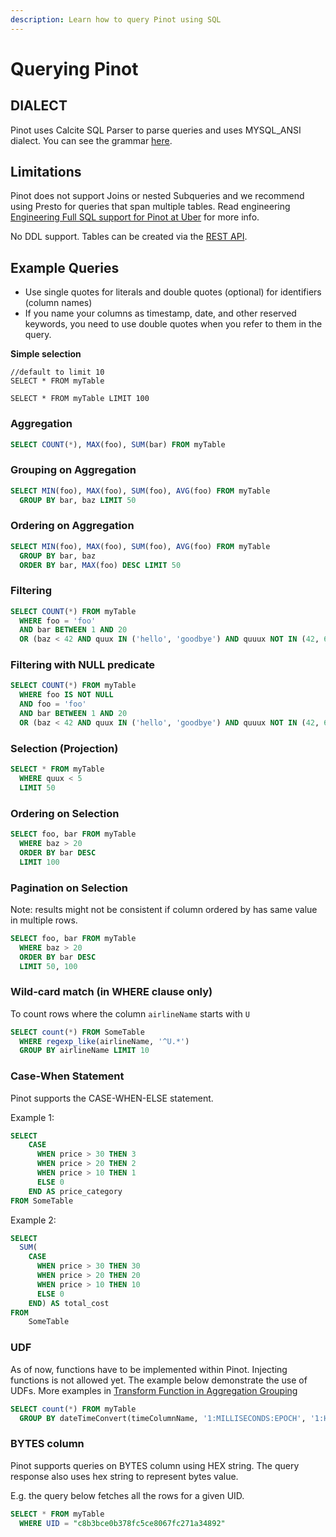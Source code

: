 ```yaml
---
description: Learn how to query Pinot using SQL
---
```


# Querying Pinot

## DIALECT

Pinot uses Calcite SQL Parser to parse queries and uses MYSQL\_ANSI dialect. You can see the grammar [here](https://calcite.apache.org/docs/reference.html). 

## Limitations

Pinot does not support Joins or nested Subqueries and we recommend using  Presto for queries that span multiple tables. Read engineering [Engineering Full SQL support for Pinot at Uber](https://eng.uber.com/engineering-sql-support-on-apache-pinot/) for more info.

No DDL support. Tables can be created via the [REST API](https://docs.pinot.apache.org/users/api/pinot-rest-admin-interface).

## Example Queries

* Use single quotes for literals and double quotes \(optional\) for identifiers \(column names\)
* If you name your columns as timestamp, date, and other reserved keywords, you need to use double quotes when you refer to them in the query.

  
**Simple selection**

```
//default to limit 10
SELECT * FROM myTable 

SELECT * FROM myTable LIMIT 100
```

### Aggregation

```sql
SELECT COUNT(*), MAX(foo), SUM(bar) FROM myTable
```

### Grouping on Aggregation

```sql
SELECT MIN(foo), MAX(foo), SUM(foo), AVG(foo) FROM myTable
  GROUP BY bar, baz LIMIT 50
```

### Ordering on Aggregation

```sql
SELECT MIN(foo), MAX(foo), SUM(foo), AVG(foo) FROM myTable
  GROUP BY bar, baz 
  ORDER BY bar, MAX(foo) DESC LIMIT 50
```

### Filtering

```sql
SELECT COUNT(*) FROM myTable
  WHERE foo = 'foo'
  AND bar BETWEEN 1 AND 20
  OR (baz < 42 AND quux IN ('hello', 'goodbye') AND quuux NOT IN (42, 69))
```

### Filtering with NULL predicate

```sql
SELECT COUNT(*) FROM myTable
  WHERE foo IS NOT NULL
  AND foo = 'foo'
  AND bar BETWEEN 1 AND 20
  OR (baz < 42 AND quux IN ('hello', 'goodbye') AND quuux NOT IN (42, 69))
```

### Selection \(Projection\)

```sql
SELECT * FROM myTable
  WHERE quux < 5
  LIMIT 50
```

### Ordering on Selection

```sql
SELECT foo, bar FROM myTable
  WHERE baz > 20
  ORDER BY bar DESC
  LIMIT 100
```

### Pagination on Selection

Note: results might not be consistent if column ordered by has same value in multiple rows.

```sql
SELECT foo, bar FROM myTable
  WHERE baz > 20
  ORDER BY bar DESC
  LIMIT 50, 100
```

### Wild-card match \(in WHERE clause only\)

To count rows where the column `airlineName` starts with `U`

```sql
SELECT count(*) FROM SomeTable
  WHERE regexp_like(airlineName, '^U.*')
  GROUP BY airlineName LIMIT 10
```

### Case-When Statement

Pinot supports the CASE-WHEN-ELSE statement.

Example 1:

```sql
SELECT
    CASE
      WHEN price > 30 THEN 3
      WHEN price > 20 THEN 2
      WHEN price > 10 THEN 1
      ELSE 0
    END AS price_category
FROM SomeTable
```

Example 2:

```sql
SELECT
  SUM(
    CASE
      WHEN price > 30 THEN 30
      WHEN price > 20 THEN 20
      WHEN price > 10 THEN 10
      ELSE 0
    END) AS total_cost
FROM
    SomeTable
```

### UDF

As of now, functions have to be implemented within Pinot. Injecting functions is not allowed yet. The example below demonstrate the use of UDFs. More examples in [Transform Function in Aggregation Grouping](https://docs.pinot.apache.org/users/user-guide-query/pinot-query-language#transform-function-in-aggregation-and-grouping)

```sql
SELECT count(*) FROM myTable
  GROUP BY dateTimeConvert(timeColumnName, '1:MILLISECONDS:EPOCH', '1:HOURS:EPOCH', '1:HOURS')
```

### BYTES column

Pinot supports queries on BYTES column using HEX string. The query response also uses hex string to represent bytes value.

E.g. the query below fetches all the rows for a given UID.

```sql
SELECT * FROM myTable
  WHERE UID = "c8b3bce0b378fc5ce8067fc271a34892"
```



